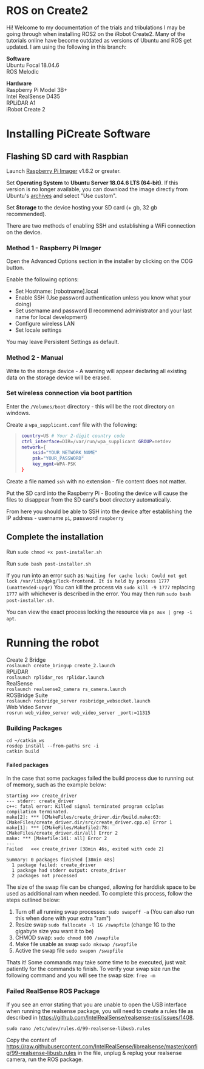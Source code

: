 
# ROS on Create2

Hi! Welcome to my documentation of the trials and tribulations I may be going through when installing ROS2 on the iRobot Create2. Many of the tutorials online have become outdated as versions of Ubuntu and ROS get updated. I am using the following in this branch:

**Software**  
Ubuntu Focal 18.04.6  
ROS Melodic  

**Hardware**  
Raspberry Pi Model 3B+  
Intel RealSense D435  
RPLiDAR A1  
iRobot Create 2  

# Installing PiCreate Software

## Flashing SD card with Raspbian

Launch [Raspberry Pi Imager](https://www.raspberrypi.com/software/) v1.6.2 or greater.

Set **Operating System** to **Ubuntu Server 18.04.6 LTS (64-bit)**. If this version is no longer available, you can download the image directly from Ubuntu's [archives](https://releases.ubuntu.com/18.04/) and select "Use custom".

Set **Storage** to the device hosting your SD card (+ gb, 32 gb recommended).

There are two methods of enabling SSH and establishing a WiFi connection on the device.

### Method 1 - Raspberry Pi Imager

Open the Advanced Options section in the installer by clicking on the COG button.

Enable the following options:

* Set Hostname: [robotname].local
* Enable SSH (Use password authentication unless you know what your doing)
* Set username and password (I recommend administrator and your last name for local development)
* Configure wireless LAN
* Set locale settings

You may leave Persistent Settings as default.

### Method 2 - Manual 

Write to the storage device - A warning will appear declaring all existing data on the storage device will be erased.

### Set wireless connection via boot partition

Enter the `/Volumes/boot` directory - this will be the root directory on windows.

Create a `wpa_supplicant.conf` file with the following:

> ```bash
> country=US # Your 2-digit country code
> ctrl_interface=DIR=/var/run/wpa_supplicant GROUP=netdev
> network={
>     ssid="YOUR_NETWORK_NAME"
>     psk="YOUR_PASSWORD"
>     key_mgmt=WPA-PSK
> }
> ```

Create a file named `ssh` with no extension - file content does not matter.

Put the SD card into the Raspberry Pi - Booting the device will cause the files to disappear from the SD card's boot directory automatically.

From here you should be able to SSH into the device after establishing the IP address - username `pi`, password `raspberry`

## Complete the installation

Run `sudo chmod +x post-installer.sh`

Run `sudo bash post-installer.sh`

If you run into an error such as:
`Waiting for cache lock: Could not get lock /var/lib/dpkg/lock-frontend. It is held by process 1777 (unattended-upgr)`
You can kill the process via `sudo kill -9 1777` replacing `1777` with whichever is described in the error.  You may then run `sudo bash post-installer.sh`.

You can view the exact process locking the resource via `ps aux | grep -i apt`.

# Running the robot

Create 2 Bridge  
`roslaunch create_bringup create_2.launch`  
RPLiDAR  
`roslaunch rplidar_ros rplidar.launch`  
RealSense  
`roslaunch realsense2_camera rs_camera.launch`  
ROSBridge Suite  
`roslaunch rosbridge_server rosbridge_websocket.launch`  
Web Video Server  
`rosrun web_video_server web_video_server _port:=11315`  

### Building Packages

```
cd ~/catkin_ws
rosdep install --from-paths src -i  
catkin build
```

#### Failed packages

In the case that some packages failed the build process due to running out of memory, such as the example below:
```
Starting >>> create_driver
--- stderr: create_driver
c++: fatal error: Killed signal terminated program cc1plus
compilation terminated.
make[2]: *** [CMakeFiles/create_driver.dir/build.make:63: CMakeFiles/create_driver.dir/src/create_driver.cpp.o] Error 1
make[1]: *** [CMakeFiles/Makefile2:78: CMakeFiles/create_driver.dir/all] Error 2
make: *** [Makefile:141: all] Error 2
---
Failed   <<< create_driver [38min 46s, exited with code 2]

Summary: 0 packages finished [38min 48s]
  1 package failed: create_driver
  1 package had stderr output: create_driver
  2 packages not processed
  ```
  The size of the swap file can be changed, allowing for harddisk space to  be used as additional ram when needed.  To complete this process, follow the steps outlined below:
  1. Turn off all running swap processes: `sudo swapoff -a` (You can also run this when done with your extra "ram")
  2. Resize swap `sudo fallocate -l 1G /swapfile` (change 1G to the gigabyte size you want it to be)
  3. CHMOD swap: `sudo chmod 600 /swapfile`
  4. Make file usable as swap `sudo mkswap /swapfile`
  5. Active the swap file `sudo swapon /swapfile`
  
Thats it! Some commands may take some time to be executed, just wait patiently for the commands to finish.
To verify your swap size run the following command and you will see the swap size: `free -m`

### Failed RealSense ROS Package

If you see an error stating that you are unable to open the USB interface when running the realsense package, you will need to create a rules file as described in https://github.com/IntelRealSense/realsense-ros/issues/1408. 

`sudo nano /etc/udev/rules.d/99-realsense-libusb.rules`

Copy the content of https://raw.githubusercontent.com/IntelRealSense/librealsense/master/config/99-realsense-libusb.rules in the file, unplug & replug your realsense camera, run the ROS package.
